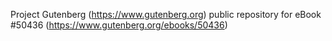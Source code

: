 Project Gutenberg (https://www.gutenberg.org) public repository for
eBook #50436 (https://www.gutenberg.org/ebooks/50436)
